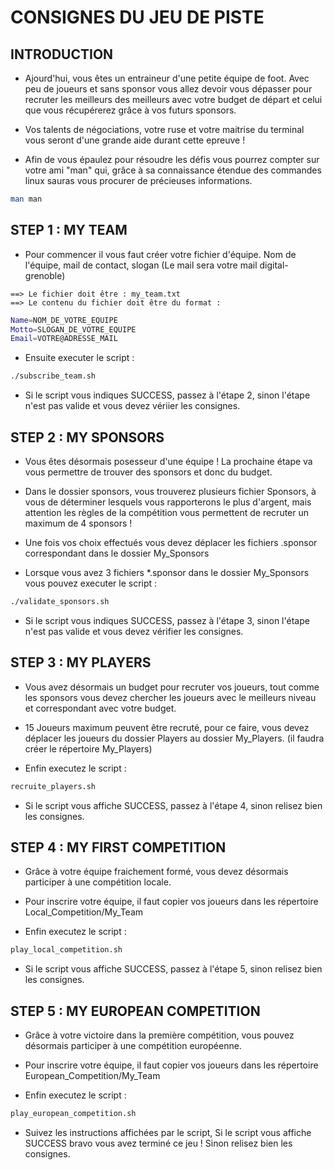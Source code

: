 # CONSIGNES DU JEU DE PISTE

## INTRODUCTION

* Ajourd'hui, vous êtes un entraineur d'une petite équipe
de foot. Avec peu de joueurs et sans sponsor vous allez
devoir vous dépasser pour recruter les meilleurs des
meilleurs avec votre budget de départ et celui que vous
récupérerez grâce à vos futurs sponsors.

* Vos talents de négociations, votre ruse et votre
maitrise du terminal vous seront d'une grande aide durant
cette epreuve !

* Afin de vous épaulez pour résoudre les défis vous pourrez
compter sur votre ami "man" qui, grâce à sa connaissance
étendue des commandes linux sauras vous procurer de
précieuses informations.

``` bash
man man
```
 
## STEP 1 : MY TEAM

* Pour commencer il vous faut créer votre fichier
d'équipe. Nom de l'équipe, mail de contact, slogan
(Le mail sera votre mail digital-grenoble)

```
==> Le fichier doit être : my_team.txt
==> Le contenu du fichier doit être du format :
```

``` bash
Name=NOM_DE_VOTRE_EQUIPE
Motto=SLOGAN_DE_VOTRE_EQUIPE
Email=VOTRE@ADRESSE_MAIL
```

* Ensuite executer le script :

``` bash
./subscribe_team.sh
```

* Si le script vous indiques SUCCESS, passez à l'étape 2,
sinon l'étape n'est pas valide et vous devez vériier
les consignes.

## STEP 2 : MY SPONSORS

* Vous êtes désormais posesseur d'une équipe ! La prochaine
étape va vous permettre de trouver des sponsors et donc du
budget.

* Dans le dossier sponsors, vous trouverez plusieurs
fichier Sponsors, à vous de déterminer lesquels vous
rapporterons le plus d'argent, mais attention les règles
de la compétition vous permettent de recruter un maximum
de 4 sponsors !

* Une fois vos choix effectués vous devez déplacer les
fichiers .sponsor correspondant dans le dossier My_Sponsors

* Lorsque vous avez 3 fichiers *.sponsor dans le dossier
My_Sponsors vous pouvez executer le script :

``` bash
./validate_sponsors.sh
```

* Si le script vous indiques SUCCESS, passez à l'étape 3,
sinon l'étape n'est pas	valide et vous devez vérifier
les consignes.

## STEP 3 : MY PLAYERS

* Vous avez désormais un budget pour recruter vos joueurs,
tout comme les sponsors vous devez chercher les joueurs
avec le meilleurs niveau et correspondant avec votre budget.

* 15 Joueurs maximum peuvent être recruté, pour ce faire,
vous devez déplacer les joueurs du dossier Players au
dossier My_Players. (il faudra créer le répertoire My_Players)

* Enfin executez le script :

``` bash
recruite_players.sh
```

* Si le script vous affiche SUCCESS, passez à l'étape 4,
sinon relisez bien les consignes.

## STEP 4 : MY FIRST COMPETITION

* Grâce à votre équipe fraichement formé, vous devez désormais 
participer à une compétition locale.

* Pour inscrire votre équipe, il faut copier vos joueurs dans
les répertoire Local_Competition/My_Team

* Enfin executez le script :

``` bash
play_local_competition.sh
```
* Si le script vous affiche SUCCESS, passez à l'étape 5,
sinon relisez bien les consignes.

## STEP 5 : MY EUROPEAN COMPETITION

* Grâce à votre victoire dans la première compétition, vous pouvez désormais 
participer à une compétition européenne.

* Pour inscrire votre équipe, il faut copier vos joueurs dans
les répertoire European_Competition/My_Team

* Enfin executez le script :

``` bash
play_european_competition.sh
```

* Suivez les instructions affichées par le script, Si le script vous 
affiche SUCCESS bravo vous avez terminé ce jeu ! Sinon relisez bien 
les consignes.
